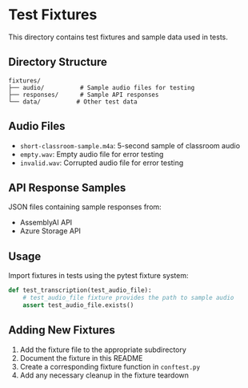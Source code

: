 # Test Fixtures

This directory contains test fixtures and sample data used in tests.

## Directory Structure

```
fixtures/
├── audio/          # Sample audio files for testing
├── responses/      # Sample API responses
└── data/          # Other test data
```

## Audio Files

- `short-classroom-sample.m4a`: 5-second sample of classroom audio
- `empty.wav`: Empty audio file for error testing
- `invalid.wav`: Corrupted audio file for error testing

## API Response Samples

JSON files containing sample responses from:

- AssemblyAI API
- Azure Storage API

## Usage

Import fixtures in tests using the pytest fixture system:

```python
def test_transcription(test_audio_file):
    # test_audio_file fixture provides the path to sample audio
    assert test_audio_file.exists()
```

## Adding New Fixtures

1. Add the fixture file to the appropriate subdirectory
2. Document the fixture in this README
3. Create a corresponding fixture function in `conftest.py`
4. Add any necessary cleanup in the fixture teardown
